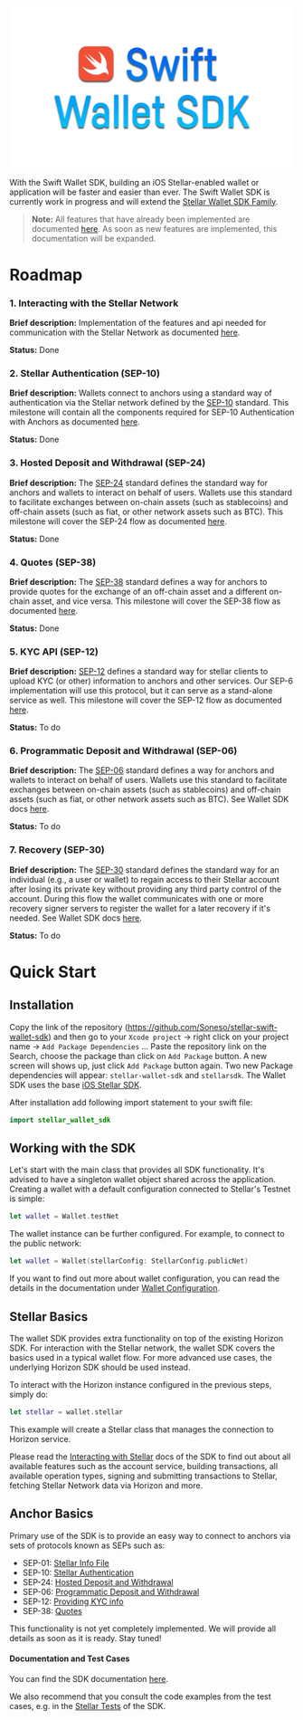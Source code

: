 ![logo](./docs/images/wallet-sdk-logo.png)

With the Swift Wallet SDK, building an iOS Stellar-enabled wallet or application will be faster and easier than ever. The Swift Wallet SDK is currently work in progress and will extend the [Stellar Wallet SDK Family](https://stellar.org/products-and-tools/wallet-sdk).

> **Note:**
All features that have already been implemented are documented [here](https://github.com/Soneso/stellar-swift-wallet-sdk/tree/main/docs). As soon as new features are implemented, this documentation will be expanded.

# Roadmap

### 1. Interacting with the Stellar Network

**Brief description:** Implementation of the features and api needed for communication with the Stellar Network as documented [here](https://developers.stellar.org/docs/build/apps/wallet/stellar).

**Status:** Done


### 2. Stellar Authentication (SEP-10)

**Brief description:** Wallets connect to anchors using a standard way of authentication via the Stellar network defined by the [SEP-10](https://github.com/stellar/stellar-protocol/blob/master/ecosystem/sep-0010.md) standard. 
This milestone will contain all the components required for SEP-10 Authentication with Anchors as documented [here](https://developers.stellar.org/docs/build/apps/wallet/sep10).

**Status:** Done


### 3. Hosted Deposit and Withdrawal (SEP-24)

**Brief description:** The [SEP-24](https://github.com/stellar/stellar-protocol/blob/master/ecosystem/sep-0024.md) standard defines the standard way for anchors and wallets to interact on behalf of users. Wallets use this standard to facilitate exchanges between on-chain assets (such as stablecoins) and off-chain assets (such as fiat, or other network assets such as BTC). This milestone will cover the SEP-24 flow as documented [here](https://developers.stellar.org/docs/build/apps/wallet/sep24).

**Status:** Done


### 4. Quotes (SEP-38)

**Brief description:** The [SEP-38](https://github.com/stellar/stellar-protocol/blob/master/ecosystem/sep-0038.md) standard defines a way for anchors to provide quotes for the exchange of an off-chain asset and a different on-chain asset, and vice versa. This milestone will cover the SEP-38 flow as documented [here](https://developers.stellar.org/docs/build/apps/wallet/sep38).

**Status:** Done


### 5. KYC API (SEP-12)

**Brief description:** [SEP-12](https://github.com/stellar/stellar-protocol/blob/master/ecosystem/sep-0012.md) defines a standard way for stellar clients to upload KYC (or other) information to anchors and other services. 
Our SEP-6 implementation will use this protocol, but it can serve as a stand-alone service as well. This milestone will cover the SEP-12 flow as documented [here](https://developers.stellar.org/docs/build/apps/wallet/sep6#providing-kyc-info).

**Status:** To do


### 6. Programmatic Deposit and Withdrawal (SEP-06)

**Brief description:** The [SEP-06](https://github.com/stellar/stellar-protocol/blob/master/ecosystem/sep-0006.md) standard defines a way for anchors and wallets to interact on behalf of users. 
Wallets use this standard to facilitate exchanges between on-chain assets (such as stablecoins) and off-chain assets 
(such as fiat, or other network assets such as BTC). See Wallet SDK docs [here](https://developers.stellar.org/docs/build/apps/wallet/sep6).

**Status:** To do


### 7. Recovery (SEP-30)

**Brief description:** The [SEP-30](https://github.com/stellar/stellar-protocol/blob/master/ecosystem/sep-0030.md) standard defines the standard way for an individual 
(e.g., a user or wallet) to regain access to their Stellar account after losing its private key without providing any third party control of the account. During this flow the wallet communicates with one or more recovery 
signer servers to register the wallet for a later recovery if it's needed. See Wallet SDK docs [here](https://developers.stellar.org/docs/build/apps/wallet/sep30).

**Status:** To do


# Quick Start

## Installation

Copy the link of the repository (https://github.com/Soneso/stellar-swift-wallet-sdk) and then go to your `Xcode project` -> right click on your project name -> `Add Package Dependencies` … Paste the repository link on the Search, choose the package than click on `Add Package` button. A new screen will shows up, just click `Add Package` button again. Two new Package dependencies will appear: `stellar-wallet-sdk` and `stellarsdk`. The Wallet SDK uses the base [iOS Stellar SDK](https://github.com/Soneso/stellar-ios-mac-sdk).


After installation add following import statement to your swift file:

```swift
import stellar_wallet_sdk
```

## Working with the SDK

Let's start with the main class that provides all SDK functionality. It's advised to have a singleton wallet object shared across the application. Creating a wallet with a default configuration connected to Stellar's Testnet is simple:

```swift
let wallet = Wallet.testNet
```

The wallet instance can be further configured. For example, to connect to the public network:

```swift
let wallet = Wallet(stellarConfig: StellarConfig.publicNet)
```

If you want to find out more about wallet configuration, you can read the details in the documentation under [Wallet Configuration](./docs/wallet.md).

## Stellar Basics

The wallet SDK provides extra functionality on top of the existing Horizon SDK. For interaction with the Stellar network, the wallet SDK covers the basics used in a typical wallet flow. For more advanced use cases, the underlying Horizon SDK should be used instead.

To interact with the Horizon instance configured in the previous steps, simply do:

```swift
let stellar = wallet.stellar
```

This example will create a Stellar class that manages the connection to Horizon service.

Please read the [Interacting with Stellar](./docs/stellar.md) docs of the SDK to find out about all available features such as the account service, building transactions, all available operation types, signing and submitting transactions to Stellar, fetching Stellar Network data via Horizon and more.

## Anchor Basics

Primary use of the SDK is to provide an easy way to connect to anchors via sets of protocols known as SEPs such as:

- SEP-01: [Stellar Info File](https://github.com/stellar/stellar-protocol/blob/master/ecosystem/sep-0001.md)
- SEP-10: [Stellar Authentication](https://github.com/stellar/stellar-protocol/blob/master/ecosystem/sep-0010.md)
- SEP-24: [Hosted Deposit and Withdrawal](https://github.com/stellar/stellar-protocol/blob/master/ecosystem/sep-0024.md)
- SEP-06: [Programmatic Deposit and Withdrawal](https://github.com/stellar/stellar-protocol/blob/master/ecosystem/sep-0006.md)
- SEP-12: [Providing KYC info](https://github.com/stellar/stellar-protocol/blob/master/ecosystem/sep-0012.md)
- SEP-38: [Quotes](https://github.com/stellar/stellar-protocol/blob/master/ecosystem/sep-0038.md)

This functionality is not yet completely implemented. We will provide all details as soon as it is ready. Stay tuned!


#### Documentation and Test Cases

You can find the SDK documentation [here](https://github.com/Soneso/stellar-swift-wallet-sdk/tree/main/docs). 

We also recommend that you consult the code examples from the test cases, e.g. in the [Stellar Tests](https://github.com/Soneso/stellar-swift-wallet-sdk/blob/main/Tests/stellar-wallet-sdkTests/StellarTest.swift) of the SDK.

